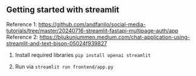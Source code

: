## Getting started with streamlit

Reference 1: https://github.com/andfanilo/social-media-tutorials/tree/master/20240716-streamlit-fastapi-multipage-auth/app
Reference 2: https://bijukunjummen.medium.com/chat-application-using-streamlit-and-text-bison-05024f939827

1. Install required libraries `pip install openai streamlit`

2. Run via `streamlit run frontend/app.py`